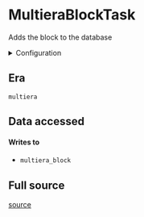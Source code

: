 # MultieraBlockTask
Adds the block to the database


<details>
    <summary>Configuration</summary>

```rust
use super::PayloadConfig::PayloadConfig;
use super::ReadonlyConfig::ReadonlyConfig;

#[derive(Debug, Clone, Copy, serde::Deserialize, serde::Serialize)]
pub struct PayloadAndReadonlyConfig {
    pub include_payload: bool,
    pub readonly: bool,
}

```
</details>


## Era
` multiera `

## Data accessed
#### Writes to

   * ` multiera_block `


## Full source
[source](https://github.com/dcSpark/carp/tree/main/indexer/tasks/src/multiera/multiera_block.rs)
